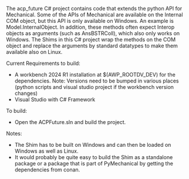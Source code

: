 The acp_future C# project contains code that extends the python API for Mechanical. Some of the
APIs of Mechanical are available on the Internal COM object, but this API is only available on 
Windows. An example is Model.InternalObject. In addition, these methods often
expect Interop objects as arguments (such as AnsBSTRColl), which also only works on Windows. 
The Shims in this C# project wrap the methods on the COM object and replace the arguments by 
standard datatypes to make them available also on Linux. 

Current Requirements to build:

* A workbench 2024 R1 installation at $(AWP_ROOTDV_DEV) for the dependencies. Note: Versions need 
to be bumped in various places (python scripts and visual studio project if the workbench version changes)
* Visual Studio with C# Framework

To build:

* Open the ACPFuture.sln and build the project.

Notes: 
* The Shim has to be built on Windows and can then be loaded on Windows as well as Linux.
* It would probably be quite easy to build the Shim as a standalone package or a package that
is part of PyMechanical by getting the dependencies from conan.
